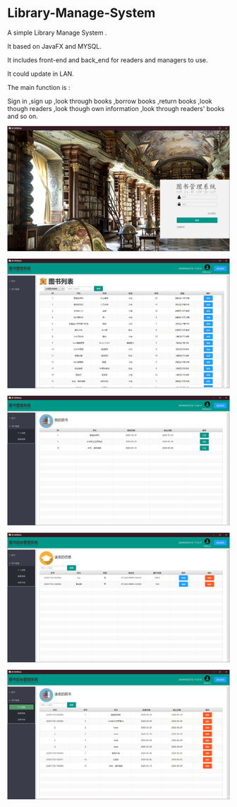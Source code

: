 # Library-Manage-System
A simple Library Manage System .


It based on JavaFX and MYSQL.

It includes front-end and back_end for readers and managers to use.

It could update in LAN.


The main function is :

Sign in ,sign up ,look through books ,borrow books ,return books ,look though readers ,look though own information ,look through readers' books and so on.

![login](https://github.com/Sim990113/Library-Management-System/blob/master/book/image/login.png)

![books](https://github.com/Sim990113/Library-Management-System/blob/master/book/image/books.png)

![mybooks](https://github.com/Sim990113/Library-Management-System/blob/master/book/image/mybook.png)

![readers](https://github.com/Sim990113/Library-Management-System/blob/master/book/image/readers.png)

![readers_book](https://github.com/Sim990113/Library-Management-System/blob/master/book/image/readers_book.png)
